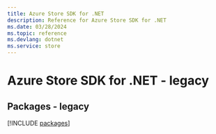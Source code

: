 ```yaml
---
title: Azure Store SDK for .NET
description: Reference for Azure Store SDK for .NET
ms.date: 03/28/2024
ms.topic: reference
ms.devlang: dotnet
ms.service: store
---
```

# Azure Store SDK for .NET - legacy
## Packages - legacy
[!INCLUDE [packages](store-index.md)]